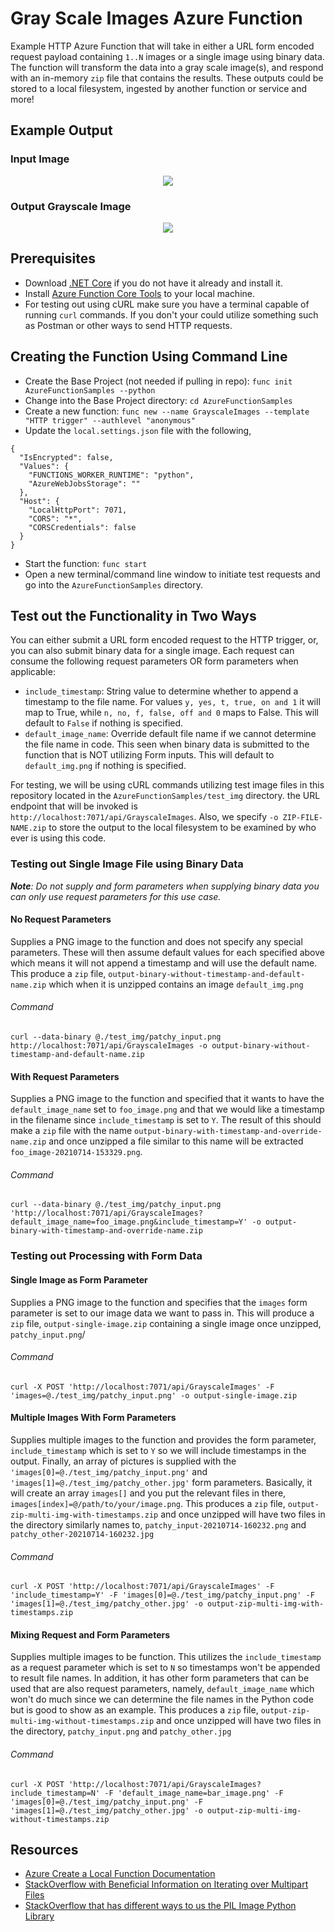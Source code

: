 # Gray Scale Images Azure Function
Example HTTP Azure Function that will take in either a URL form encoded request payload containing `1..N` images or a single image using binary data. The function will transform the data into a gray scale image(s), and respond with an in-memory `zip` file that contains the results. These outputs could be stored to a local filesystem, ingested by another function or service and more!

## Example Output
### Input Image
<p align="center">
  <img src="resources/patchy_input.png">
</p>

### Output Grayscale Image
<p align="center">
  <img src="resources/example_output.png">
</p>

## Prerequisites
- Download [.NET Core](https://dotnet.microsoft.com/download) if you do not have it already and install it.
- Install [Azure Function Core Tools](https://docs.microsoft.com/en-us/azure/azure-functions/functions-run-local?tabs=macos%2Ccsharp%2Cbash#v2) to your local machine.
- For testing out using cURL make sure you have a terminal capable of running `curl` commands. If you don't your could utilize something such as Postman or other ways to send HTTP requests.

## Creating the Function Using Command Line
- Create the Base Project (not needed if pulling in repo): `func init AzureFunctionSamples --python`
- Change into the Base Project directory: `cd AzureFunctionSamples`
- Create a new function: `func new --name GrayscaleImages --template "HTTP trigger" --authlevel "anonymous"`
- Update the `local.settings.json` file with the following,
```
{
  "IsEncrypted": false,
  "Values": {
    "FUNCTIONS_WORKER_RUNTIME": "python",
    "AzureWebJobsStorage": ""
  },
  "Host": {
    "LocalHttpPort": 7071,
    "CORS": "*",
    "CORSCredentials": false
  }
}
```
- Start the function: `func start`
- Open a new terminal/command line window to initiate test requests and go into the `AzureFunctionSamples` directory.

## Test out the Functionality in Two Ways
You can either submit a URL form encoded request to the HTTP trigger, or, you can also submit binary data for a single image. Each request can consume the following request parameters OR form parameters when applicable:
- `include_timestamp`: String value to determine whether to append a timestamp to the file name. For values `y, yes, t, true, on and 1` it will map to True, while `n, no, f, false, off and 0` maps to False. This will default to `False` if nothing is specified.
- `default_image_name`: Override default file name if we cannot determine the file name in code. This seen when binary data is submitted to the function that is NOT utilizing Form inputs. This will default to `default_img.png` if nothing is specified.

For testing, we will be using cURL commands utilizing test image files in this repository located in the `AzureFunctionSamples/test_img` directory. the URL endpoint that will be invoked is `http://localhost:7071/api/GrayscaleImages`. Also, we specify `-o ZIP-FILE-NAME.zip` to store the output to the local filesystem to be examined by who ever is using this code.

### Testing out Single Image File using Binary Data
_**Note**: Do not supply and form parameters when supplying binary data you can only use request parameters for this use case._

#### No Request Parameters
Supplies a PNG image to the function and does not specify any special parameters. These will then assume default values for each specified above which means it will not append a timestamp and will use the default name.  This produce a `zip` file, `output-binary-without-timestamp-and-default-name.zip` which when it is unzipped contains an image `default_img.png`
###### Command
`curl --data-binary @./test_img/patchy_input.png http://localhost:7071/api/GrayscaleImages -o output-binary-without-timestamp-and-default-name.zip`

#### With Request Parameters
Supplies a PNG image to the function and specified that it wants to have the `default_image_name` set to `foo_image.png` and that we would like a timestamp in the filename since `include_timestamp` is set to `Y`. The result of this should make a `zip` file with the name `output-binary-with-timestamp-and-override-name.zip` and once unzipped a file similar to this name will be extracted `foo_image-20210714-153329.png`.
###### Command
`curl --data-binary @./test_img/patchy_input.png 'http://localhost:7071/api/GrayscaleImages?default_image_name=foo_image.png&include_timestamp=Y' -o output-binary-with-timestamp-and-override-name.zip`

### Testing out Processing with Form Data

#### Single Image as Form Parameter
Supplies a PNG image to the function and specifies that the `images` form parameter is set to our image data we want to pass in. This will produce a `zip` file, `output-single-image.zip` containing a single image once unzipped, `patchy_input.png`/

###### Command
`curl -X POST 'http://localhost:7071/api/GrayscaleImages' -F 'images=@./test_img/patchy_input.png' -o output-single-image.zip`

#### Multiple Images With Form Parameters
Supplies multiple images to the function and provides the form parameter, `include_timestamp` which is set to `Y` so we will include timestamps in the output. Finally, an array of pictures is supplied with the `'images[0]=@./test_img/patchy_input.png'` and `'images[1]=@./test_img/patchy_other.jpg'` form parameters. Basically, it will create an array `images[]` and you put the relevant files in there, `images[index]=@/path/to/your/image.png`. This produces a `zip` file, `output-zip-multi-img-with-timestamps.zip` and once unzipped will have two files in the directory similarly names to, `patchy_input-20210714-160232.png` and `patchy_other-20210714-160232.jpg`

###### Command
`curl -X POST 'http://localhost:7071/api/GrayscaleImages' -F 'include_timestamp=Y' -F 'images[0]=@./test_img/patchy_input.png' -F 'images[1]=@./test_img/patchy_other.jpg' -o output-zip-multi-img-with-timestamps.zip`

#### Mixing Request and Form Parameters
Supplies multiple images to be function. This utilizes the `include_timestamp` as a request parameter which is set to `N` so timestamps won't be appended to result file names. In addition, it has other form parameters that can be used that are also request parameters, namely, `default_image_name` which won't do much since we can determine the file names in the Python code but is good to show as an example. This produces a `zip` file, `output-zip-multi-img-without-timestamps.zip` and once unzipped will have two files in the directory, `patchy_input.png` and `patchy_other.jpg`

###### Command
`curl -X POST 'http://localhost:7071/api/GrayscaleImages?include_timestamp=N' -F 'default_image_name=bar_image.png' -F 'images[0]=@./test_img/patchy_input.png' -F 'images[1]=@./test_img/patchy_other.jpg' -o output-zip-multi-img-without-timestamps.zip`

## Resources
- [Azure Create a Local Function Documentation](https://docs.microsoft.com/en-us/azure/azure-functions/create-first-function-cli-python?tabs=azure-cli%2Cbash%2Cbrowser#create-a-local-function-project)
- [StackOverflow with Beneficial Information on Iterating over Multipart Files](https://stackoverflow.com/questions/55758899/azure-cloud-functions-http-file-upload-with-python)
- [StackOverflow that has different ways to us the PIL Image Python Library](https://stackoverflow.com/questions/61790607/how-do-i-receive-multipart-form-data-in-azure-function)
